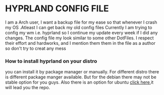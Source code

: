 # HYPRLAND CONFIG FILE

I am a Arch user, I want a backup file for my ease so that whenever I crash my OS .Atleast I can get back my old config files 
Currently I am trying to config my wm i.e. hyprland so I continue my update every week if I did any changes.
The config file my look similar to some other DotFiles. I respect their effort and hardworks, and I mention them them in the file as a author so don't try to creat any mess

### How to install hyprland on your distro

you can install it by package manager or manually. For different distro there is different package manger available.
But for the debian there may not be stable option for you guys. Also there is an option for ubuntu [click here](https://github.com/JaKooLit/Debian-Hyprland),it will lead you the repo.
